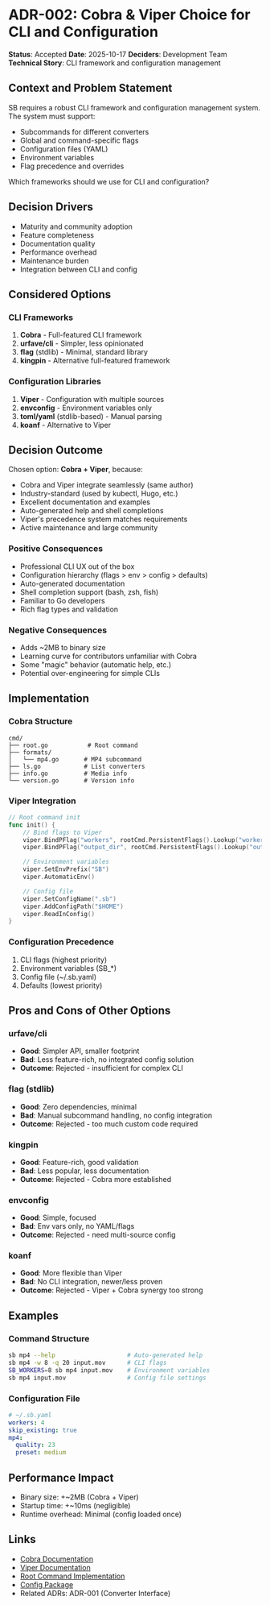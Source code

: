 # ADR-002: Cobra & Viper Choice for CLI and Configuration

**Status**: Accepted
**Date**: 2025-10-17
**Deciders**: Development Team
**Technical Story**: CLI framework and configuration management

## Context and Problem Statement

SB requires a robust CLI framework and configuration management system. The system must support:
* Subcommands for different converters
* Global and command-specific flags
* Configuration files (YAML)
* Environment variables
* Flag precedence and overrides

Which frameworks should we use for CLI and configuration?

## Decision Drivers

* Maturity and community adoption
* Feature completeness
* Documentation quality
* Performance overhead
* Maintenance burden
* Integration between CLI and config

## Considered Options

### CLI Frameworks
1. **Cobra** - Full-featured CLI framework
2. **urfave/cli** - Simpler, less opinionated
3. **flag** (stdlib) - Minimal, standard library
4. **kingpin** - Alternative full-featured framework

### Configuration Libraries
1. **Viper** - Configuration with multiple sources
2. **envconfig** - Environment variables only
3. **toml/yaml** (stdlib-based) - Manual parsing
4. **koanf** - Alternative to Viper

## Decision Outcome

Chosen option: **Cobra + Viper**, because:

* Cobra and Viper integrate seamlessly (same author)
* Industry-standard (used by kubectl, Hugo, etc.)
* Excellent documentation and examples
* Auto-generated help and shell completions
* Viper's precedence system matches requirements
* Active maintenance and large community

### Positive Consequences

* Professional CLI UX out of the box
* Configuration hierarchy (flags > env > config > defaults)
* Auto-generated documentation
* Shell completion support (bash, zsh, fish)
* Familiar to Go developers
* Rich flag types and validation

### Negative Consequences

* Adds ~2MB to binary size
* Learning curve for contributors unfamiliar with Cobra
* Some "magic" behavior (automatic help, etc.)
* Potential over-engineering for simple CLIs

## Implementation

### Cobra Structure

```
cmd/
├── root.go           # Root command
├── formats/
│   └── mp4.go       # MP4 subcommand
├── ls.go            # List converters
├── info.go          # Media info
└── version.go       # Version info
```

### Viper Integration

```go
// Root command init
func init() {
    // Bind flags to Viper
    viper.BindPFlag("workers", rootCmd.PersistentFlags().Lookup("workers"))
    viper.BindPFlag("output_dir", rootCmd.PersistentFlags().Lookup("out"))

    // Environment variables
    viper.SetEnvPrefix("SB")
    viper.AutomaticEnv()

    // Config file
    viper.SetConfigName(".sb")
    viper.AddConfigPath("$HOME")
    viper.ReadInConfig()
}
```

### Configuration Precedence

1. CLI flags (highest priority)
2. Environment variables (SB_*)
3. Config file (~/.sb.yaml)
4. Defaults (lowest priority)

## Pros and Cons of Other Options

### urfave/cli
* **Good**: Simpler API, smaller footprint
* **Bad**: Less feature-rich, no integrated config solution
* **Outcome**: Rejected - insufficient for complex CLI

### flag (stdlib)
* **Good**: Zero dependencies, minimal
* **Bad**: Manual subcommand handling, no config integration
* **Outcome**: Rejected - too much custom code required

### kingpin
* **Good**: Feature-rich, good validation
* **Bad**: Less popular, less documentation
* **Outcome**: Rejected - Cobra more established

### envconfig
* **Good**: Simple, focused
* **Bad**: Env vars only, no YAML/flags
* **Outcome**: Rejected - need multi-source config

### koanf
* **Good**: More flexible than Viper
* **Bad**: No CLI integration, newer/less proven
* **Outcome**: Rejected - Viper + Cobra synergy too strong

## Examples

### Command Structure
```bash
sb mp4 --help                    # Auto-generated help
sb mp4 -w 8 -q 20 input.mov      # CLI flags
SB_WORKERS=8 sb mp4 input.mov    # Environment variables
sb mp4 input.mov                 # Config file settings
```

### Configuration File
```yaml
# ~/.sb.yaml
workers: 4
skip_existing: true
mp4:
  quality: 23
  preset: medium
```

## Performance Impact

* Binary size: +~2MB (Cobra + Viper)
* Startup time: +~10ms (negligible)
* Runtime overhead: Minimal (config loaded once)

## Links

* [Cobra Documentation](https://github.com/spf13/cobra)
* [Viper Documentation](https://github.com/spf13/viper)
* [Root Command Implementation](../../cmd/root.go)
* [Config Package](../../internal/config/config.go)
* Related ADRs: ADR-001 (Converter Interface)
